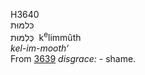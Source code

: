 <body>
  <p>H3640<br>  כּלמּוּת  <br> כְּלִמּוּת  ‎  k<sup>e</sup>limmûth  <br><i>kel-im-mooth‘ </i><br>From <a href="h3639.htm">3639</a>  <i>disgrace: - </i>shame.<br></p>
 </body>